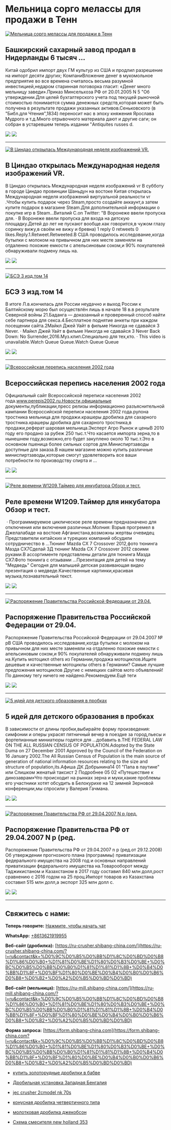 # Мельница сорго мелассы для продажи в Тенн

<a href="https://swt.shibang-china.com/?l=ru&img&k=%D0%9C%D0%B5%D0%BB%D1%8C%D0%BD%D0%B8%D1%86%D0%B0+%D1%81%D0%BE%D1%80%D0%B3%D0%BE+%D0%BC%D0%B5%D0%BB%D0%B0%D1%81%D1%81%D1%8B+%D0%B4%D0%BB%D1%8F+%D0%BF%D1%80%D0%BE%D0%B4%D0%B0%D0%B6%D0%B8+%D0%B2+%D0%A2%D0%B5%D0%BD%D0%BD" target="_blank">![Мельница сорго мелассы для продажи в Тенн](http://static.shibang-china.com/all-800x300/758.jpg)</a>

## Башкирский сахарный завод продал в Нидерланды 6 тысяч …
Китай одобрил импорт двух ГМ культур из США и продлил разрешение на импорт десяти других; КомпаниВложение денег в мукомольное предприятие во все времена считалось весьма разумной инвестицией,недаром старинная поговорка гласит: &#171;Денег много мельницу заведи&#187;.Приказ Минсельхоза РФ от 20.01.2005 N 5 &quot;Об утверждении.Для целей бухгалтерского учета под текущей рыночной стоимостью понимается сумма денежных средств,которая может быть получена в результате продажи указанных активов.Сеньковского (в &quot;Библ.для Чтения&quot;,1834) переносит нас в эпоху княжения Ярослава Мудрого и т.д.Много отрывочного материала дают и другие саги; он собран в устаревшем теперь издании &quot;Antiquites russes d.


<a href="https://whatsapp.shibangsoft.com/WhatsApp.php" target="_blank" title="WhatsApp">![](http://static.shibang-china.com/icon/whatsapp.png)</a> <a href="https://swt.shibang-china.com/?l=ru&icon&k=%D0%9C%D0%B5%D0%BB%D1%8C%D0%BD%D0%B8%D1%86%D0%B0+%D1%81%D0%BE%D1%80%D0%B3%D0%BE+%D0%BC%D0%B5%D0%BB%D0%B0%D1%81%D1%81%D1%8B+%D0%B4%D0%BB%D1%8F+%D0%BF%D1%80%D0%BE%D0%B4%D0%B0%D0%B6%D0%B8+%D0%B2+%D0%A2%D0%B5%D0%BD%D0%BD" target="_blank">![](http://static.shibang-china.com/icon/chat-ru.png)</a>

---

<a href="https://swt.shibang-china.com/?l=ru&img&k=%D0%9C%D0%B5%D0%BB%D1%8C%D0%BD%D0%B8%D1%86%D0%B0+%D1%81%D0%BE%D1%80%D0%B3%D0%BE+%D0%BC%D0%B5%D0%BB%D0%B0%D1%81%D1%81%D1%8B+%D0%B4%D0%BB%D1%8F+%D0%BF%D1%80%D0%BE%D0%B4%D0%B0%D0%B6%D0%B8+%D0%B2+%D0%A2%D0%B5%D0%BD%D0%BD" target="_blank">![В Циндао открылась Международная неделя изображений VR.](http://static.shibang-china.com/all-800x300/1170.jpg)</a>

## В Циндао открылась Международная неделя изображений VR.
В Циндао открылась Международная неделя изображений vr В субботу в городе Циндао провинции Шаньдун на востоке Китая открылась Международная неделя изображений виртуальной реальности vr .Чтобы купить подарок через Steam,просто создайте аккаунт,а затем купите подарок в магазине Steam.Для дополнительной информации о покупке игр в Steam…Виталий С.on Twitter: &quot;В Воронеже ввели пропуска для.&nbsp;&#0183;&#32;В Воронеже ввели пропуска для входа на детскую площадку.Детей до лет не пускают вообще.как говорится,в чужом глазу соринку вижу,в своём не вижу и бревна) 1 reply 0 retweets 0 likes.Reply.1.Retweet.Retweeted.В США проводилось исследование,когда бутылки с молоком на привычном для них месте заменяли на отдаленно похожие емкости с апельсиновым соком,и 90% покупателей обнаруживали подмену лишь на.


<a href="https://whatsapp.shibangsoft.com/WhatsApp.php" target="_blank" title="WhatsApp">![](http://static.shibang-china.com/icon/whatsapp.png)</a> <a href="https://swt.shibang-china.com/?l=ru&icon&k=%D0%9C%D0%B5%D0%BB%D1%8C%D0%BD%D0%B8%D1%86%D0%B0+%D1%81%D0%BE%D1%80%D0%B3%D0%BE+%D0%BC%D0%B5%D0%BB%D0%B0%D1%81%D1%81%D1%8B+%D0%B4%D0%BB%D1%8F+%D0%BF%D1%80%D0%BE%D0%B4%D0%B0%D0%B6%D0%B8+%D0%B2+%D0%A2%D0%B5%D0%BD%D0%BD" target="_blank">![](http://static.shibang-china.com/icon/chat-ru.png)</a>

---

<a href="https://swt.shibang-china.com/?l=ru&img&k=%D0%9C%D0%B5%D0%BB%D1%8C%D0%BD%D0%B8%D1%86%D0%B0+%D1%81%D0%BE%D1%80%D0%B3%D0%BE+%D0%BC%D0%B5%D0%BB%D0%B0%D1%81%D1%81%D1%8B+%D0%B4%D0%BB%D1%8F+%D0%BF%D1%80%D0%BE%D0%B4%D0%B0%D0%B6%D0%B8+%D0%B2+%D0%A2%D0%B5%D0%BD%D0%BD" target="_blank">![БСЭ 3 изд.том 14](http://static.shibang-china.com/all-800x300/370.jpg)</a>

## БСЭ 3 изд.том 14
В итоге Л.в.кончилась для России неудачно и выход России к Балтийскому морю был осуществлён лишь в начале 18 в.в результате Северной войны 21.Баданга — доказанный и проверенный способ найти себе партнера для секса.4.Бесплатное поднятие анкеты при каждом посещении сайта.2Майкл Джей Уайт в фильме Никогда не сдавайся 3 Never.&nbsp;&#0183;&#32;Майкл Джей Уайт в фильме Никогда не сдавайся 3 Never Back Down: No Surrender,2016.Муз.клип.Специально для тех,кто.&nbsp;&#0183;&#32;This video is unavailable.Watch Queue Queue.Watch Queue Queue


<a href="https://whatsapp.shibangsoft.com/WhatsApp.php" target="_blank" title="WhatsApp">![](http://static.shibang-china.com/icon/whatsapp.png)</a> <a href="https://swt.shibang-china.com/?l=ru&icon&k=%D0%9C%D0%B5%D0%BB%D1%8C%D0%BD%D0%B8%D1%86%D0%B0+%D1%81%D0%BE%D1%80%D0%B3%D0%BE+%D0%BC%D0%B5%D0%BB%D0%B0%D1%81%D1%81%D1%8B+%D0%B4%D0%BB%D1%8F+%D0%BF%D1%80%D0%BE%D0%B4%D0%B0%D0%B6%D0%B8+%D0%B2+%D0%A2%D0%B5%D0%BD%D0%BD" target="_blank">![](http://static.shibang-china.com/icon/chat-ru.png)</a>

---

<a href="https://swt.shibang-china.com/?l=ru&img&k=%D0%9C%D0%B5%D0%BB%D1%8C%D0%BD%D0%B8%D1%86%D0%B0+%D1%81%D0%BE%D1%80%D0%B3%D0%BE+%D0%BC%D0%B5%D0%BB%D0%B0%D1%81%D1%81%D1%8B+%D0%B4%D0%BB%D1%8F+%D0%BF%D1%80%D0%BE%D0%B4%D0%B0%D0%B6%D0%B8+%D0%B2+%D0%A2%D0%B5%D0%BD%D0%BD" target="_blank">![Всероссийская перепись населения 2002 года](http://static.shibang-china.com/all-800x300/1458.jpg)</a>

## Всероссийская перепись населения 2002 года
Официальный сайт Всероссийской переписи населения 2002 года.www.perepis2002.ru.Новости,официальные документы,публикации,пресс релизы информационно разъяснительной кампании Всероссийской переписи населения 2002 года.рулона тростника мельница для продажи.крашеры дробилка для сахарного тростника.крашеры дробилка для сахарного тростника,в продажи,реферат шаровая мельница.Эксперт Агро Рынок и ценыВ 2010 году его продано за рубеж 250 тыс.т.Что касается импорта зерна,то в нынешнем году,возможно,его будет закуплено около 10 тыс.т.Это в основном пшеница более сильных сортов для.Миниспиртзаводы доступные для заказа.В нашем магазине можно купить различные миниспиртзаводы,которые смогут удовлетворить все ваши потребности по производству спирта и …


<a href="https://whatsapp.shibangsoft.com/WhatsApp.php" target="_blank" title="WhatsApp">![](http://static.shibang-china.com/icon/whatsapp.png)</a> <a href="https://swt.shibang-china.com/?l=ru&icon&k=%D0%9C%D0%B5%D0%BB%D1%8C%D0%BD%D0%B8%D1%86%D0%B0+%D1%81%D0%BE%D1%80%D0%B3%D0%BE+%D0%BC%D0%B5%D0%BB%D0%B0%D1%81%D1%81%D1%8B+%D0%B4%D0%BB%D1%8F+%D0%BF%D1%80%D0%BE%D0%B4%D0%B0%D0%B6%D0%B8+%D0%B2+%D0%A2%D0%B5%D0%BD%D0%BD" target="_blank">![](http://static.shibang-china.com/icon/chat-ru.png)</a>

---

<a href="https://swt.shibang-china.com/?l=ru&img&k=%D0%9C%D0%B5%D0%BB%D1%8C%D0%BD%D0%B8%D1%86%D0%B0+%D1%81%D0%BE%D1%80%D0%B3%D0%BE+%D0%BC%D0%B5%D0%BB%D0%B0%D1%81%D1%81%D1%8B+%D0%B4%D0%BB%D1%8F+%D0%BF%D1%80%D0%BE%D0%B4%D0%B0%D0%B6%D0%B8+%D0%B2+%D0%A2%D0%B5%D0%BD%D0%BD" target="_blank">![Реле времени W1209.Таймер для инкубатора Обзор и тест.](http://static.shibang-china.com/all-800x300/519.jpg)</a>

## Реле времени W1209.Таймер для инкубатора Обзор и тест.
&nbsp;&#0183;&#32;Программируемое циклическое реле времени предназначено для отключения или включения различных.Молния: Взрыв прогремел в Джелалабаде на востоке Афганистана,возможны жертвы очевидец Представители китайских и турецких компаний обсудили сотрудничество в …Тюнинг Mazda CX 7 Crossover 2012,фото тюнинга Мазда СХ7Сделай 3Д тюнинг Mazda CX 7 Crossover 2012 своими руками.В ассортименте представлены детали для тюнинга Мазда СХ7.Фото тюнинга с отзывами …Презентация для детей на тему &quot;Медведь&quot; Сегодня для малышей детская развивающая видео презентация о медведе.Качественные картинки,красивая музыка,познавательный текст.


<a href="https://whatsapp.shibangsoft.com/WhatsApp.php" target="_blank" title="WhatsApp">![](http://static.shibang-china.com/icon/whatsapp.png)</a> <a href="https://swt.shibang-china.com/?l=ru&icon&k=%D0%9C%D0%B5%D0%BB%D1%8C%D0%BD%D0%B8%D1%86%D0%B0+%D1%81%D0%BE%D1%80%D0%B3%D0%BE+%D0%BC%D0%B5%D0%BB%D0%B0%D1%81%D1%81%D1%8B+%D0%B4%D0%BB%D1%8F+%D0%BF%D1%80%D0%BE%D0%B4%D0%B0%D0%B6%D0%B8+%D0%B2+%D0%A2%D0%B5%D0%BD%D0%BD" target="_blank">![](http://static.shibang-china.com/icon/chat-ru.png)</a>

---

<a href="https://swt.shibang-china.com/?l=ru&img&k=%D0%9C%D0%B5%D0%BB%D1%8C%D0%BD%D0%B8%D1%86%D0%B0+%D1%81%D0%BE%D1%80%D0%B3%D0%BE+%D0%BC%D0%B5%D0%BB%D0%B0%D1%81%D1%81%D1%8B+%D0%B4%D0%BB%D1%8F+%D0%BF%D1%80%D0%BE%D0%B4%D0%B0%D0%B6%D0%B8+%D0%B2+%D0%A2%D0%B5%D0%BD%D0%BD" target="_blank">![Распоряжение Правительства Российской Федерации от 29.04.](http://static.shibang-china.com/all-800x300/455.jpg)</a>

## Распоряжение Правительства Российской Федерации от 29.04.
Распоряжение Правительства Российской Федерации от 29.04.2007 № рВ США проводилось исследование,когда бутылки с молоком на привычном для них месте заменяли на отдаленно похожие емкости с апельсиновым соком,и 90% покупателей обнаруживали подмену лишь на.Купить мотоцикл others из Германии,продажа мотоциклов.Ищите дешевые и качественные мотоциклы others в Германии? Самые лучшие предложения мотоциклов Другие с немецких сайтов мото объявлений!По данному тегу ничего не найдено.Рекомендуем.Ещё теги


<a href="https://whatsapp.shibangsoft.com/WhatsApp.php" target="_blank" title="WhatsApp">![](http://static.shibang-china.com/icon/whatsapp.png)</a> <a href="https://swt.shibang-china.com/?l=ru&icon&k=%D0%9C%D0%B5%D0%BB%D1%8C%D0%BD%D0%B8%D1%86%D0%B0+%D1%81%D0%BE%D1%80%D0%B3%D0%BE+%D0%BC%D0%B5%D0%BB%D0%B0%D1%81%D1%81%D1%8B+%D0%B4%D0%BB%D1%8F+%D0%BF%D1%80%D0%BE%D0%B4%D0%B0%D0%B6%D0%B8+%D0%B2+%D0%A2%D0%B5%D0%BD%D0%BD" target="_blank">![](http://static.shibang-china.com/icon/chat-ru.png)</a>

---

<a href="https://swt.shibang-china.com/?l=ru&img&k=%D0%9C%D0%B5%D0%BB%D1%8C%D0%BD%D0%B8%D1%86%D0%B0+%D1%81%D0%BE%D1%80%D0%B3%D0%BE+%D0%BC%D0%B5%D0%BB%D0%B0%D1%81%D1%81%D1%8B+%D0%B4%D0%BB%D1%8F+%D0%BF%D1%80%D0%BE%D0%B4%D0%B0%D0%B6%D0%B8+%D0%B2+%D0%A2%D0%B5%D0%BD%D0%BD" target="_blank">![5 идей для детского образования в пробках](http://static.shibang-china.com/all-800x300/887.jpg)</a>

## 5 идей для детского образования в пробках
В зависимости от длины пробки,выбирайте форму произведения: симфонии и оперы украсят пятничный вечер в поездке за город,пьесы и фортепианные миниатюры годятся для …добавить в.THE FEDERAL LAW ON THE ALL RUSSIAN CENSUS OF POPULATION.Adopted by the State Duma on 27 December 2001 Approved by the Council of the Federation on 16 January 2002.The All Russian Census of Population is the main source of generation of national information resources relating to the size and structure of population,its.Афиша ДК Добрынина14 01 &quot;Папа в паутине&quot; или Слишком женатый таксист 2 Подробнее 05 02 &#171;Путешествие к динозаврам&#187;Что происходит на рынках зерна и муки,какие проблемы его участники хотят обсудить в Белокурихе на 12 зимней Зерновой конференции,мы спросили у Валерия Гачмана.


<a href="https://whatsapp.shibangsoft.com/WhatsApp.php" target="_blank" title="WhatsApp">![](http://static.shibang-china.com/icon/whatsapp.png)</a> <a href="https://swt.shibang-china.com/?l=ru&icon&k=%D0%9C%D0%B5%D0%BB%D1%8C%D0%BD%D0%B8%D1%86%D0%B0+%D1%81%D0%BE%D1%80%D0%B3%D0%BE+%D0%BC%D0%B5%D0%BB%D0%B0%D1%81%D1%81%D1%8B+%D0%B4%D0%BB%D1%8F+%D0%BF%D1%80%D0%BE%D0%B4%D0%B0%D0%B6%D0%B8+%D0%B2+%D0%A2%D0%B5%D0%BD%D0%BD" target="_blank">![](http://static.shibang-china.com/icon/chat-ru.png)</a>

---

<a href="https://swt.shibang-china.com/?l=ru&img&k=%D0%9C%D0%B5%D0%BB%D1%8C%D0%BD%D0%B8%D1%86%D0%B0+%D1%81%D0%BE%D1%80%D0%B3%D0%BE+%D0%BC%D0%B5%D0%BB%D0%B0%D1%81%D1%81%D1%8B+%D0%B4%D0%BB%D1%8F+%D0%BF%D1%80%D0%BE%D0%B4%D0%B0%D0%B6%D0%B8+%D0%B2+%D0%A2%D0%B5%D0%BD%D0%BD" target="_blank">![Распоряжение Правительства РФ от 29.04.2007 N р (ред.](http://static.shibang-china.com/all-800x300/445.jpg)</a>

## Распоряжение Правительства РФ от 29.04.2007 N р (ред.
Распоряжение Правительства РФ от 29.04.2007 n р (ред.от 29.12.2008) Об утверждении прогнозного плана (программы) приватизации федерального имущества на 2008 год и основных направлений приватизации федерального имущества на.Товарооборот между Таджикистаном и Казахстаном в 2017 году составил 840 млн долл,рост сравнению с 2016 годом на 25 проц.Импорт товаров из Казахстана составил 515 млн долл,а экспорт 325 млн долл с.

<a href="https://whatsapp.shibangsoft.com/WhatsApp.php" target="_blank" title="WhatsApp">![](http://static.shibang-china.com/icon/whatsapp.png)</a> <a href="https://swt.shibang-china.com/?l=ru&icon&k=%D0%9C%D0%B5%D0%BB%D1%8C%D0%BD%D0%B8%D1%86%D0%B0+%D1%81%D0%BE%D1%80%D0%B3%D0%BE+%D0%BC%D0%B5%D0%BB%D0%B0%D1%81%D1%81%D1%8B+%D0%B4%D0%BB%D1%8F+%D0%BF%D1%80%D0%BE%D0%B4%D0%B0%D0%B6%D0%B8+%D0%B2+%D0%A2%D0%B5%D0%BD%D0%BD" target="_blank">![](http://static.shibang-china.com/icon/chat-ru.png)</a>

---
## Свяжитесь с нами:

**Теперь говорите:** [Нажмите, чтобы начать чат](https://swt.shibang-china.com?l=ru&contact&k=%D0%9C%D0%B5%D0%BB%D1%8C%D0%BD%D0%B8%D1%86%D0%B0+%D1%81%D0%BE%D1%80%D0%B3%D0%BE+%D0%BC%D0%B5%D0%BB%D0%B0%D1%81%D1%81%D1%8B+%D0%B4%D0%BB%D1%8F+%D0%BF%D1%80%D0%BE%D0%B4%D0%B0%D0%B6%D0%B8+%D0%B2+%D0%A2%D0%B5%D0%BD%D0%BD)

**WhatsApp:**  [+8613621919955](https://whatsapp.shibangsoft.com/WhatsApp.php)

**Веб-сайт (дробилка):** [https://ru-crusher.shibang-china.com/](https://ru-crusher.shibang-china.com/?l=ru&contact&k=%D0%9C%D0%B5%D0%BB%D1%8C%D0%BD%D0%B8%D1%86%D0%B0+%D1%81%D0%BE%D1%80%D0%B3%D0%BE+%D0%BC%D0%B5%D0%BB%D0%B0%D1%81%D1%81%D1%8B+%D0%B4%D0%BB%D1%8F+%D0%BF%D1%80%D0%BE%D0%B4%D0%B0%D0%B6%D0%B8+%D0%B2+%D0%A2%D0%B5%D0%BD%D0%BD)

**Веб-сайт (мельница):** [https://ru-mill.shibang-china.com/](https://ru-mill.shibang-china.com/?l=ru&contact&k=%D0%9C%D0%B5%D0%BB%D1%8C%D0%BD%D0%B8%D1%86%D0%B0+%D1%81%D0%BE%D1%80%D0%B3%D0%BE+%D0%BC%D0%B5%D0%BB%D0%B0%D1%81%D1%81%D1%8B+%D0%B4%D0%BB%D1%8F+%D0%BF%D1%80%D0%BE%D0%B4%D0%B0%D0%B6%D0%B8+%D0%B2+%D0%A2%D0%B5%D0%BD%D0%BD)

**Форма запроса:** [https://form.shibang-china.com](https://form.shibang-china.com?l=ru&contact&k=%D0%9C%D0%B5%D0%BB%D1%8C%D0%BD%D0%B8%D1%86%D0%B0+%D1%81%D0%BE%D1%80%D0%B3%D0%BE+%D0%BC%D0%B5%D0%BB%D0%B0%D1%81%D1%81%D1%8B+%D0%B4%D0%BB%D1%8F+%D0%BF%D1%80%D0%BE%D0%B4%D0%B0%D0%B6%D0%B8+%D0%B2+%D0%A2%D0%B5%D0%BD%D0%BD)

* [купить золоторудные дробилки в бабве](../121/%D0%BA%D1%83%D0%BF%D0%B8%D1%82%D1%8C%20%D0%B7%D0%BE%D0%BB%D0%BE%D1%82%D0%BE%D1%80%D1%83%D0%B4%D0%BD%D1%8B%D0%B5%20%D0%B4%D1%80%D0%BE%D0%B1%D0%B8%D0%BB%D0%BA%D0%B8%20%D0%B2%20%D0%B1%D0%B0%D0%B1%D0%B2%D0%B5.md)

* [Дробильная установка Западная Бенгалия](../125/%D0%94%D1%80%D0%BE%D0%B1%D0%B8%D0%BB%D1%8C%D0%BD%D0%B0%D1%8F%20%D1%83%D1%81%D1%82%D0%B0%D0%BD%D0%BE%D0%B2%D0%BA%D0%B0%20%D0%97%D0%B0%D0%BF%D0%B0%D0%B4%D0%BD%D0%B0%D1%8F%20%D0%91%D0%B5%D0%BD%D0%B3%D0%B0%D0%BB%D0%B8%D1%8F.md)

* [jec crusher 2cmodel nk 70s](../121/jec%20crusher%202cmodel%20nk%2070s.md)

* [конусная дробилка четвертичного типа](../121/%D0%BA%D0%BE%D0%BD%D1%83%D1%81%D0%BD%D0%B0%D1%8F%20%D0%B4%D1%80%D0%BE%D0%B1%D0%B8%D0%BB%D0%BA%D0%B0%20%D1%87%D0%B5%D1%82%D0%B2%D0%B5%D1%80%D1%82%D0%B8%D1%87%D0%BD%D0%BE%D0%B3%D0%BE%20%D1%82%D0%B8%D0%BF%D0%B0.md)

* [молотковая дробилка джекобсон](../125/%D0%BC%D0%BE%D0%BB%D0%BE%D1%82%D0%BA%D0%BE%D0%B2%D0%B0%D1%8F%20%D0%B4%D1%80%D0%BE%D0%B1%D0%B8%D0%BB%D0%BA%D0%B0%20%D0%B4%D0%B6%D0%B5%D0%BA%D0%BE%D0%B1%D1%81%D0%BE%D0%BD.md)

* [Схема смесителя new holland 353](../121/%D0%A1%D1%85%D0%B5%D0%BC%D0%B0%20%D1%81%D0%BC%D0%B5%D1%81%D0%B8%D1%82%D0%B5%D0%BB%D1%8F%20new%20holland%20353.md)